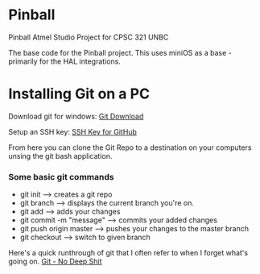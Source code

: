 # Pinball
Pinball Atmel Studio Project for CPSC 321 UNBC

The base code for the Pinball project. This uses miniOS as a base - primarily for the HAL integrations.

<h1>Installing Git on a PC</h1>

Download git for windows:
<a href="https://gitforwindows.org/" target="_blank">Git Download</a>


Setup an SSH key:
<a href="https://gist.github.com/adamjohnson/5682757" target="_blank">SSH Key for GitHub</a>


From here you can clone the Git Repo to a destination on your computers unsing the git bash application.

<h3>Some basic git commands</h3>
<ul>
<li>git init --> creates a git repo</li>
  <li>git branch --> displays the current branch you're on.</li>
  <li>git add --> adds your changes</li>
  <li>git commit -m "message" --> commits your added changes</li>
  <li>git push origin master --> pushes your changes to the master branch</li>
  <li>git checkout <branchName> --> switch to given branch</li>
</ul>

Here's a quick runthrough of git that I often refer to when I forget what's going on. 
<a href="http://rogerdudler.github.io/git-guide/index.html" target="_blank">Git - No Deep Shit</a>


